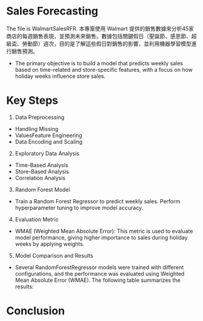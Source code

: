 # Sales Forecasting
The file is WalmartSalesRFR.
本專案使用 Walmart 提供的銷售數據來分析45家商店的每週銷售表現，並預測未來銷售。數據包括關鍵假日（聖誕節、感恩節、超級盃、勞動節）週次，目的是了解這些假日對銷售的影響，並利用機器學習模型進行銷售預測。
- The primary objective is to build a model that predicts weekly sales based on time-related and store-specific features, with a focus on how holiday weeks influence store sales.
# Key Steps
1. Data Preprocessing
- Handling Missing
- ValuesFeature Engineering
- Data Encoding and Scaling

2. Exploratory Data Analysis
- Time-Based Analysis
- Store-Based Analysis
- Correlation Analysis
3. Random Forest Model
- Train a Random Forest Regressor to predict weekly sales. Perform hyperparameter tuning to improve model accuracy.
4. Evaluation Metric
- WMAE (Weighted Mean Absolute Error): This metric is used to evaluate model performance, giving higher importance to sales during holiday weeks by applying weights.
5. Model Comparison and Results
- Several RandomForestRegressor models were trained with different configurations, and the performance was evaluated using Weighted Mean Absolute Error (WMAE). The following table summarizes the results:
# Conclusion
